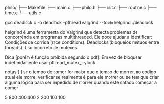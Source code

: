 philo/
├── Makefile
├── main.c
├── philo.h
├── init.c
├── routine.c
├── time.c
└── utils.c

gcc deadlock.c -o deadlock -pthread
valgrind --tool=helgrind ./deadlock

helgrind é uma ferramenta do Valgrind que detecta problemas de concorrência em programas multithreaded. Ele pode ajudar a identificar:
Condições de corrida (race conditions).
Deadlocks (bloqueios mútuos entre threads).
Uso incorreto de mutexes.

Dica [porém é função proíbida segundo o pdf]:
Em vez de bloquear indefinidamente usar pthread_mutex_trylock

notas
[ ] se o tempo de comer for maior que o tempo de morrer, no codigo atual ele morre, verificar se realmente é para ele morrer ou se tem que criar alguma lógica para ser impedido de morrer quando este safado começar a comer

5 800 400 400
2 200 100 100